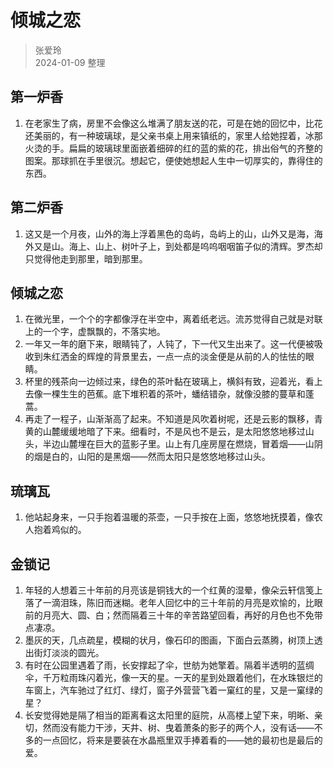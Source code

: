 # 倾城之恋
> 张爱玲  
> 2024-01-09 整理

## 第一炉香
1. 在老家生了病，房里不会像这么堆满了朋友送的花，可是在她的回忆中，比花还美丽的，有一种玻璃球，是父亲书桌上用来镇纸的，家里人给她捏着，冰那火烫的手。扁扁的玻璃球里面嵌着细碎的红的蓝的紫的花，排出俗气的齐整的图案。那球抓在手里很沉。想起它，便使她想起人生中一切厚实的，靠得住的东西。

## 第二炉香
1. 这又是一个月夜，山外的海上浮着黑色的岛屿，岛屿上的山，山外又是海，海外又是山。海上、山上、树叶子上，到处都是呜呜咽咽笛子似的清辉。罗杰却只觉得他走到那里，暗到那里。

## 倾城之恋
1. 在微光里，一个个的字都像浮在半空中，离着纸老远。流苏觉得自己就是对联上的一个字，虚飘飘的，不落实地。
2. 一年又一年的磨下来，眼睛钝了，人钝了，下一代又生出来了。这一代便被吸收到朱红洒金的辉煌的背景里去，一点一点的淡金便是从前的人的怯怯的眼睛。
3. 杯里的残茶向一边倾过来，绿色的茶叶黏在玻璃上，横斜有致，迎着光，看上去像一棵生生的芭蕉。底下堆积着的茶叶，蟠结错杂，就像没膝的蔓草和蓬蒿。
4. 再走了一程子，山渐渐高了起来。不知道是风吹着树呢，还是云影的飘移，青黄的山麓缓缓地暗了下来。细看时，不是风也不是云，是太阳悠悠地移过山头，半边山麓埋在巨大的蓝影子里。山上有几座房屋在燃烧，冒着烟——山阴的烟是白的，山阳的是黑烟——然而太阳只是悠悠地移过山头。

## 琉璃瓦
1. 他站起身来，一只手抱着温暖的茶壶，一只手按在上面，悠悠地抚摸着，像农人抱着鸡似的。

## 金锁记
1. 年轻的人想着三十年前的月亮该是铜钱大的一个红黄的湿晕，像朵云轩信笺上落了一滴泪珠，陈旧而迷糊。老年人回忆中的三十年前的月亮是欢愉的，比眼前的月亮大、圆、白；然而隔着三十年的辛苦路望回看，再好的月色也不免带点凄凉。
2. 墨灰的天，几点疏星，模糊的状月，像石印的图画，下面白云蒸腾，树顶上透出街灯淡淡的圆光。
3. 有时在公园里遇着了雨，长安撑起了伞，世舫为她擎着。隔着半透明的蓝绸伞，千万粒雨珠闪着光，像一天的星。一天的星到处跟着他们，在水珠银烂的车窗上，汽车驰过了红灯、绿灯，窗子外营营飞着一窠红的星，又是一窠绿的星？
4. 长安觉得她是隔了相当的距离看这太阳里的庭院，从高楼上望下来，明晰、亲切，然而没有能力干涉，天井、树、曳着萧条的影子的两个人，没有话——不多的一点回忆，将来是要装在水晶瓶里双手捧着看的——她的最初也是最后的爱。
